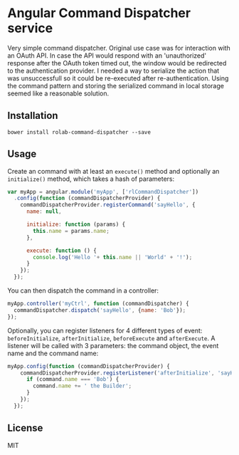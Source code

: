 # Angular Command Dispatcher service

Very simple command dispatcher. Original use case was for interaction with an OAuth API. In case the API would respond
with an 'unauthorized' response after the OAuth token timed out, the window would be redirected to the authentication
provider. I needed a way to serialize the action that was unsuccessfull so it could be re-executed after
re-authentication. Using the command pattern and storing the serialized command in local storage seemed like a
reasonable solution.

## Installation

```shell
bower install rolab-command-dispatcher --save
```

## Usage
Create an command with at least an `execute()` method and optionally an `initialize()` method, which takes a
hash of parameters:

```js
var myApp = angular.module('myApp', ['rlCommandDispatcher'])
  .config(function (commandDispatcherProvider) {
    commandDispatcherProvider.registerCommand('sayHello', {
      name: null,

      initialize: function (params) {
        this.name = params.name;
      },

      execute: function () {
        console.log('Hello '+ this.name || 'World' + '!');
      }
    });
  });
```

You can then dispatch the command in a controller:

```js
myApp.controller('myCtrl', function (commandDispatcher) {
  commandDispatcher.dispatch('sayHello', {name: 'Bob'});
});
```

Optionally, you can register listeners for 4 different types of event: `beforeInitialize`, `afterInitialize`,
`beforeExecute` and `afterExecute`. A listener will be called with 3 parameters: the command object, the event name
and the command name:

```js
myApp.config(function (commandDispatcherProvider) {
    commandDispatcherProvider.registerListener('afterInitialize', 'sayHello', function (command, eventName, commandName) {
      if (command.name === 'Bob') {
        command.name += ' the Builder';
      }
    });
  });
```


## License

MIT
